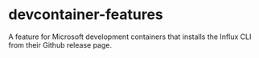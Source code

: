 # devcontainer-features
A feature for Microsoft development containers that installs the Influx CLI from their Github release page.
